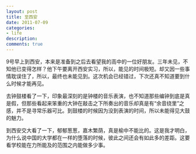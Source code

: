 ```yaml
---
layout: post
title: 至西安
date: 2011-07-09
categories:
- life
description:
comments: true
---
```

9号早上到西安，本来是准备到之后去看望我的高中的一位好朋友。三年未见，不知他已变得怎样？他下午要离开西安实习，所以，能见的时间极短。却又因一些事情耽误住了，所以，最终也未能见到。这次机会已经错过，下次还真不知道要到什么时候才能再见。

去钟鼓楼看了一下，印象最深刻的是钟楼的音乐表演，也不知道那些编钟到底是真是假，但那些看起来笨重的大钟在敲击之下所奏出的音乐却真是有“余音绕里”之感，并不是寻常乐器可比。到鼓楼的时候因为没到表演的时间，所以未能得见大鼓的魅力。

到西安交大看了一下，郁郁葱葱，嘉木繁荫，真是榆中不能比的。这是我才明白，为什么说中国的大学都在一样的堕落的时候，彼此之间还会有如此多的差距。这要看学校能在力所能及的范围之内能做多少事。
